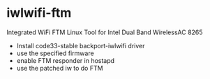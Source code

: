 # iwlwifi-ftm
Integrated WiFi FTM Linux Tool for Intel Dual Band WirelessAC 8265

* Install code33-stable backport-iwlwifi driver
* use the specified firmware 
* enable FTM responder in hostapd
* use the patched iw to do FTM
